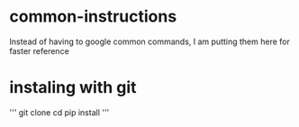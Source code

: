 # common-instructions
Instead of having to google common commands, I am putting them here for faster reference

# instaling with git
'''
git clone <website URL>
cd <folder of packages you just downloaded with git>
pip install <folder of packages you just downloaded with git>
'''
